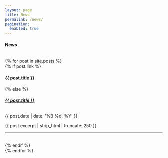 ```yaml
---
layout: page
title: News
permalink: /news/
pagination:
  enabled: true
---
```

<div class="container">
<div id="index">
<h4>News</h4><BR>
{% for post in site.posts %}
     <article>
       {% if post.link %}
         <h4 class="link-post"><a href="{{ site.baseurl }}{{ post.url }}" title="{{ post.title }}">{{ post.title }}</a> <a href="{{ post.link }}" target="_blank" title="{{ post.title }}"><i class="fa fa-link"></i></a></h4>
       {% else %}
         <H6 class="line" style="font-weight: bold;"><a class="black-text" href="{{ site.baseurl }}{{ post.url }}" title="{{ post.title }}">{{ post.title }}</a></H6>
         <p class="news-date">{{ post.date | date: '%B %d, %Y' }}</p>
         <p>{{ post.excerpt | strip_html | truncate: 250 }}</p>
         <hr class="style17"><br>
       {% endif %}
     </article>
   {% endfor %}
</div>
</div>
